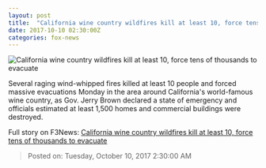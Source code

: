 ```yaml
---
layout: post
title:  "California wine country wildfires kill at least 10, force tens of thousands to evacuate"
date: 2017-10-10 02:30:00Z
categories: fox-news
---
```


![California wine country wildfires kill at least 10, force tens of thousands to evacuate](http://a57.foxnews.com/images.foxnews.com/content/fox-news/us/2017/10/09/california-wine-country-wildfires-kill-at-least-10-force-tens-thousands-to-evacuate/_jcr_content/article-text/article-par-26/inline_spotlight_ima/image.img.jpg/612/344/1507596713994.jpg?ve=1&tl=1)

Several raging wind-whipped fires killed at least 10 people and forced massive evacuations Monday in the area around California's world-famous wine country, as Gov. Jerry Brown declared a state of emergency and officials estimated at least 1,500 homes and commercial buildings were destroyed.


Full story on F3News: [California wine country wildfires kill at least 10, force tens of thousands to evacuate](http://www.f3nws.com/n/bRUDVJ)

> Posted on: Tuesday, October 10, 2017 2:30:00 AM
